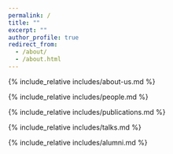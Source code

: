 ```yaml
---
permalink: /
title: ""
excerpt: ""
author_profile: true
redirect_from: 
  - /about/
  - /about.html
---
```


<style>
	button {
		background-color: white;
		border: 2px solid #3F50B6;
		color: #3F50B6;
		padding: 2px 6px;
		text-align: center;
		text-decoration: none;
		display: inline-block;
		font-size: 14px;
		margin-bottom: 0;
		cursor: pointer;
		border-radius: 6px;
	}
	button:hover {
		background-color: #c2c2c2;
	}
</style>

<span class='anchor' id='about-us'></span>
{% include_relative includes/about-us.md %}

<span class='anchor' id='people'></span>
{% include_relative includes/people.md %}

<span class='anchor' id='publications'></span>
{% include_relative includes/publications.md %}

<span class='anchor' id='talks'></span>
{% include_relative includes/talks.md %}

<span class='anchor' id='alumni'></span>
{% include_relative includes/alumni.md %}
